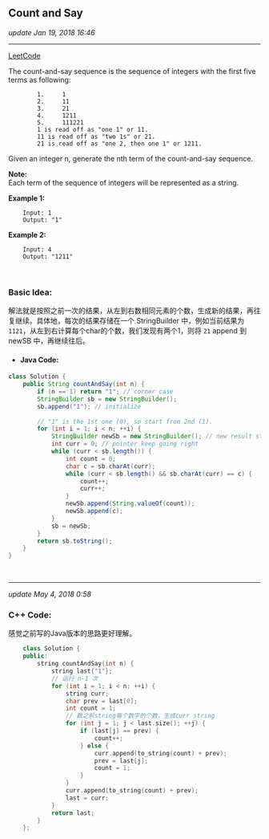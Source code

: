 ## Count and Say
_update Jan 19, 2018  16:46_

---
[LeetCode](https://leetcode.com/problems/count-and-say/description/)

The count-and-say sequence is the sequence of integers with the first five terms as following:
```
        1.     1
        2.     11
        3.     21
        4.     1211
        5.     111221
        1 is read off as "one 1" or 11.
        11 is read off as "two 1s" or 21.
        21 is read off as "one 2, then one 1" or 1211.
```
Given an integer n, generate the nth term of the count-and-say sequence.

**Note:**  
Each term of the sequence of integers will be represented as a string.

**Example 1:**

        Input: 1
        Output: "1"

**Example 2:**

        Input: 4
        Output: "1211"
        
<br>

### Basic Idea:
解法就是按照之前一次的结果，从左到右数相同元素的个数，生成新的结果，再往复继续。具体地，每次的结果存储在一个 StringBuilder 中，例如当前结果为 `1121`，从左到右计算每个char的个数，我们发现有两个1，则将 `21` append 到 newSB 中，再继续往后。
* #### Java Code:
```java
class Solution {
    public String countAndSay(int n) {
        if (n == 1) return "1"; // corner case
        StringBuilder sb = new StringBuilder();
        sb.append("1"); // initialize
        
        // "1" is the 1st one (0), so start from 2nd (1).
        for (int i = 1; i < n; ++i) {
            StringBuilder newSb = new StringBuilder(); // new result stored here
            int curr = 0; // pointer keep going right
            while (curr < sb.length()) {
                int count = 0;
                char c = sb.charAt(curr);
                while (curr < sb.length() && sb.charAt(curr) == c) {
                    count++;
                    curr++;
                }
                newSb.append(String.valueOf(count));
                newSb.append(c);
            }
            sb = newSb;
        }
        return sb.toString();
    }
}
```

<br>

---
_update May 4, 2018  0:58_

### C++ Code:
感觉之前写的Java版本的思路更好理解。
```cpp
    class Solution {
    public:
        string countAndSay(int n) {
            string last{"1"};
            // 运行 n-1 次
            for (int i = 1; i < n; ++i) {
                string curr;
                char prev = last[0];
                int count = 1;
                // 数之前string每个数字的个数，生成curr string
                for (int j = 1; j < last.size(); ++j) {
                    if (last[j] == prev) {
                        count++;
                    } else {
                        curr.append(to_string(count) + prev);
                        prev = last[j];
                        count = 1;
                    }
                }
                curr.append(to_string(count) + prev);
                last = curr;
            }
            return last;
        }
    };
```











